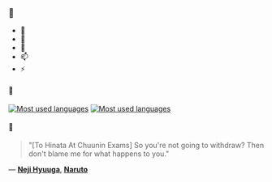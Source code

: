 ### 👋

- 🔭
- 🌱
- 💬
- 📫
- ⚡

#### 🧏

[![Most used languages](https://github-readme-stats-aynah.vercel.app/api/top-langs/?username=aynh&theme=solarized-dark&langs_count=6&layout=compact&hide_title=true)](https://github.com/anuraghazra/github-readme-stats#gh-dark-mode-only)
[![Most used languages](https://github-readme-stats-aynah.vercel.app/api/top-langs/?username=aynh&theme=solarized-light&langs_count=6&layout=compact&hide_title=true)](https://github.com/anuraghazra/github-readme-stats#gh-light-mode-only)

#### 💬

> "[To Hinata At Chuunin Exams] So you're not going to withdraw? Then don't blame me for what happens to you."

&mdash; [**Neji Hyuuga**](https://myanimelist.net/character.php?q=Neji%20Hyuuga&cat=character), [**Naruto**](https://myanimelist.net/search/all?q=Naruto&cat=all)
